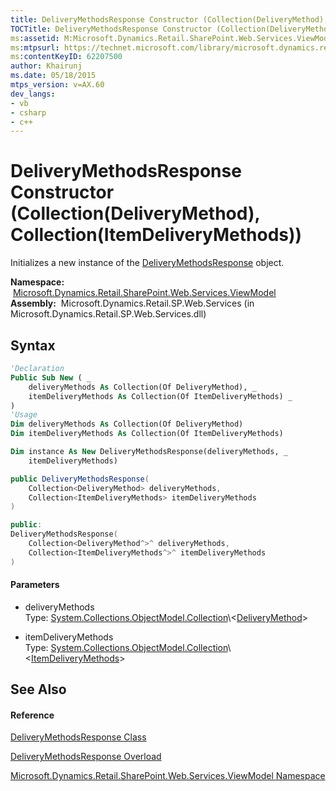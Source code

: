 ```yaml
---
title: DeliveryMethodsResponse Constructor (Collection(DeliveryMethod), Collection(ItemDeliveryMethods)) (Microsoft.Dynamics.Retail.SharePoint.Web.Services.ViewModel)
TOCTitle: DeliveryMethodsResponse Constructor (Collection(DeliveryMethod), Collection(ItemDeliveryMethods))
ms:assetid: M:Microsoft.Dynamics.Retail.SharePoint.Web.Services.ViewModel.DeliveryMethodsResponse.#ctor(System.Collections.ObjectModel.Collection{Microsoft.Dynamics.Retail.SharePoint.Web.Services.ViewModel.DeliveryMethod},System.Collections.ObjectModel.Collection{Microsoft.Dynamics.Retail.SharePoint.Web.Services.ViewModel.ItemDeliveryMethods})
ms:mtpsurl: https://technet.microsoft.com/library/microsoft.dynamics.retail.sharepoint.web.services.viewmodel.deliverymethodsresponse.deliverymethodsresponse(v=AX.60)
ms:contentKeyID: 62207500
author: Khairunj
ms.date: 05/18/2015
mtps_version: v=AX.60
dev_langs:
- vb
- csharp
- c++
---
```


# DeliveryMethodsResponse Constructor (Collection(DeliveryMethod), Collection(ItemDeliveryMethods))

Initializes a new instance of the [DeliveryMethodsResponse](deliverymethodsresponse-class-microsoft-dynamics-retail-sharepoint-web-services-viewmodel.md) object.

**Namespace:**  [Microsoft.Dynamics.Retail.SharePoint.Web.Services.ViewModel](microsoft-dynamics-retail-sharepoint-web-services-viewmodel-namespace.md)  
**Assembly:**  Microsoft.Dynamics.Retail.SP.Web.Services (in Microsoft.Dynamics.Retail.SP.Web.Services.dll)

## Syntax

``` vb
'Declaration
Public Sub New ( _
    deliveryMethods As Collection(Of DeliveryMethod), _
    itemDeliveryMethods As Collection(Of ItemDeliveryMethods) _
)
'Usage
Dim deliveryMethods As Collection(Of DeliveryMethod)
Dim itemDeliveryMethods As Collection(Of ItemDeliveryMethods)

Dim instance As New DeliveryMethodsResponse(deliveryMethods, _
    itemDeliveryMethods)
```

``` csharp
public DeliveryMethodsResponse(
    Collection<DeliveryMethod> deliveryMethods,
    Collection<ItemDeliveryMethods> itemDeliveryMethods
)
```

``` c++
public:
DeliveryMethodsResponse(
    Collection<DeliveryMethod^>^ deliveryMethods, 
    Collection<ItemDeliveryMethods^>^ itemDeliveryMethods
)
```

#### Parameters

  - deliveryMethods  
    Type: [System.Collections.ObjectModel.Collection](https://technet.microsoft.com/library/ms132397\(v=ax.60\))\<[DeliveryMethod](deliverymethod-class-microsoft-dynamics-retail-sharepoint-web-services-viewmodel.md)\>  

<!-- end list -->

  - itemDeliveryMethods  
    Type: [System.Collections.ObjectModel.Collection](https://technet.microsoft.com/library/ms132397\(v=ax.60\))\<[ItemDeliveryMethods](itemdeliverymethods-class-microsoft-dynamics-retail-sharepoint-web-services-viewmodel.md)\>  

## See Also

#### Reference

[DeliveryMethodsResponse Class](deliverymethodsresponse-class-microsoft-dynamics-retail-sharepoint-web-services-viewmodel.md)

[DeliveryMethodsResponse Overload](deliverymethodsresponse-constructor-microsoft-dynamics-retail-sharepoint-web-services-viewmodel.md)

[Microsoft.Dynamics.Retail.SharePoint.Web.Services.ViewModel Namespace](microsoft-dynamics-retail-sharepoint-web-services-viewmodel-namespace.md)

